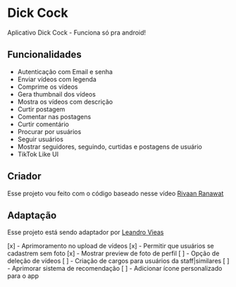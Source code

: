 # Dick Cock

Aplicativo Dick Cock - Funciona só pra android! 

## Funcionalidades
- Autenticação com Email e senha
- Enviar vídeos com legenda
- Comprime os vídeos
- Gera thumbnail dos vídeos
- Mostra os vídeos com descrição
- Curtir postagem
- Comentar nas postagens
- Curtir comentário
- Procurar por usuários
- Seguir usuários
- Mostrar seguidores, seguindo, curtidas e postagens de usuário
- TikTok Like UI

## Criador
Esse projeto vou feito com o código baseado nesse vídeo [Rivaan Ranawat](https://youtu.be/4E4V9F3cbp4)

## Adaptação
Esse projeto está sendo adaptador por [Leandro Vieas](https://github.com/leandroviegas)

[x] - Aprimoramento no upload de vídeos
[x] - Permitir que usuários se cadastrem sem foto
[x] - Mostrar preview de foto de perfil
[ ] - Opção de deleção de vídeos
[ ] - Criação de cargos para usuários da staff|similares
[ ] - Aprimorar sistema de recomendação
[ ] - Adicionar ícone personalizado para o app
